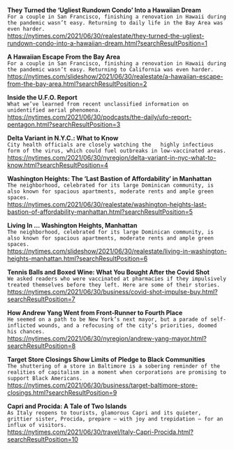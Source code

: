 **They Turned the ‘Ugliest Rundown Condo’ Into a Hawaiian Dream**\
`For a couple in San Francisco, finishing a renovation in Hawaii during the pandemic wasn’t easy. Returning to daily life in the Bay Area was even harder.`\
https://nytimes.com/2021/06/30/realestate/they-turned-the-ugliest-rundown-condo-into-a-hawaiian-dream.html?searchResultPosition=1

**A Hawaiian Escape From the Bay Area**\
`For a couple in San Francisco, finishing a renovation in Hawaii during the pandemic wasn’t easy. Returning to California was even harder.`\
https://nytimes.com/slideshow/2021/06/30/realestate/a-hawaiian-escape-from-the-bay-area.html?searchResultPosition=2

**Inside the U.F.O. Report**\
`What we’ve learned from recent unclassified information on unidentified aerial phenomena.`\
https://nytimes.com/2021/06/30/podcasts/the-daily/ufo-report-pentagon.html?searchResultPosition=3

**Delta Variant in N.Y.C.: What to Know**\
`City health officials are closely watching the   highly infectious form of the virus, which could fuel outbreaks in low-vaccinated areas.`\
https://nytimes.com/2021/06/30/nyregion/delta-variant-in-nyc-what-to-know.html?searchResultPosition=4

**Washington Heights: The ‘Last Bastion of Affordability’ in Manhattan**\
`The neighborhood, celebrated for its large Dominican community, is also known for spacious apartments, moderate rents and ample green spaces.`\
https://nytimes.com/2021/06/30/realestate/washington-heights-last-bastion-of-affordability-manhattan.html?searchResultPosition=5

**Living In ... Washington Heights, Manhattan**\
`The neighborhood, celebrated for its large Dominican community, is also known for spacious apartments, moderate rents and ample green spaces.`\
https://nytimes.com/slideshow/2021/06/30/realestate/living-in-washington-heights-manhattan.html?searchResultPosition=6

**Tennis Balls and Boxed Wine: What You Bought After the Covid Shot**\
`We asked readers who were vaccinated at pharmacies if they impulsively treated themselves before they left. Here are some of their stories.`\
https://nytimes.com/2021/06/30/business/covid-shot-impulse-buy.html?searchResultPosition=7

**How Andrew Yang Went from Front-Runner to Fourth Place**\
`He seemed on a path to be New York’s next mayor, but a parade of self-inflicted wounds, and a refocusing of the city’s priorities, doomed his chances.`\
https://nytimes.com/2021/06/30/nyregion/andrew-yang-mayor.html?searchResultPosition=8

**Target Store Closings Show Limits of Pledge to Black Communities**\
`The shuttering of a store in Baltimore is a sobering reminder of the realities of capitalism in a moment when corporations are promising to support Black Americans.`\
https://nytimes.com/2021/06/30/business/target-baltimore-store-closings.html?searchResultPosition=9

**Capri and Procida: A Tale of Two Islands**\
`As Italy reopens to tourists, glamorous Capri and its quieter, grittier sister, Procida, prepare — with joy and trepidation — for an influx of visitors.`\
https://nytimes.com/2021/06/30/travel/Italy-Capri-Procida.html?searchResultPosition=10

